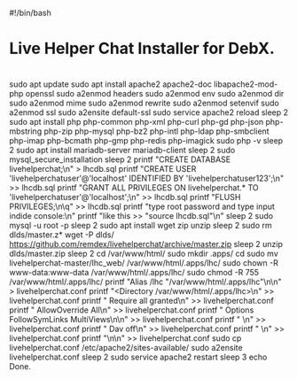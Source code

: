 #!/bin/bash
#
# Live Helper Chat Installer for DebX.
#

sudo apt update
sudo apt install apache2 apache2-doc libapache2-mod-php openssl 
sudo a2enmod headers
sudo a2enmod env
sudo a2enmod dir
sudo a2enmod mime
sudo a2enmod rewrite
sudo a2enmod setenvif
sudo a2enmod ssl
sudo a2ensite default-ssl
sudo service apache2 reload
sleep 2
sudo apt install php php-common php-xml php-curl php-gd php-json php-mbstring php-zip php-mysql php-bz2 php-intl php-ldap php-smbclient php-imap php-bcmath php-gmp php-redis php-imagick
sudo php -v
sleep 2
sudo apt install mariadb-server mariadb-client
sleep 2
sudo mysql_secure_installation
sleep 2
printf "CREATE DATABASE livehelperchat;\n" > lhcdb.sql
printf "CREATE USER 'livehelperchatuser'@'localhost' IDENTIFIED BY 'livehelperchatuser123';\n"  >> lhcdb.sql
printf "GRANT ALL PRIVILEGES ON livehelperchat.* TO 'livehelperchatuser'@'localhost';\n"  >> lhcdb.sql
printf "FLUSH PRIVILEGES;\n\\q"  >> lhcdb.sql
printf "type root password and type input indide console:\n"
printf "like this >> \"source lhcdb.sql\"\n"
sleep 2
sudo mysql -u root -p
sleep 2
sudo apt install wget zip unzip
sleep 2
sudo rm dlds/master.z*
wget -P dlds/ https://github.com/remdex/livehelperchat/archive/master.zip
sleep 2
unzip dlds/master.zip
sleep 2
cd /var/www/html/
sudo mkdir .apps/
cd 
sudo mv livehelperchat-master/lhc_web/ /var/www/html/.apps/lhc/
sudo chown -R www-data:www-data /var/www/html/.apps/lhc/
sudo chmod -R 755 /var/www/html/.apps/lhc/
printf "Alias /lhc \"/var/www/html/.apps/lhc\"\n\n" > livehelperchat.conf
printf "<Directory /var/www/html/.apps/lhc>\n" >> livehelperchat.conf
printf "  Require all granted\n" >> livehelperchat.conf
printf "  AllowOverride All\n" >> livehelperchat.conf
printf "  Options FollowSymLinks MultiViews\n\n" >> livehelperchat.conf
printf "  <IfModule mod_dav.c>\n" >> livehelperchat.conf
printf "    Dav off\n" >> livehelperchat.conf
printf "  </IfModule>\n" >> livehelperchat.conf
printf "</Directory>\n\n" >> livehelperchat.conf
sudo cp livehelperchat.conf /etc/apache2/sites-available/
sudo a2ensite livehelperchat.conf
sleep 2
sudo service apache2 restart
sleep 3
echo Done.
